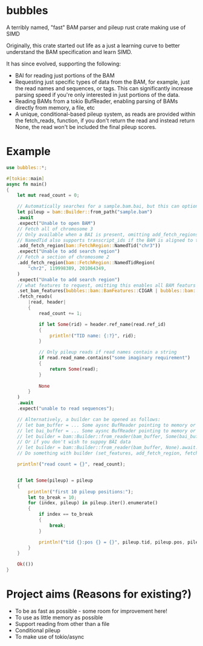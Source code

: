 # bubbles
A terribly named, "fast" BAM parser and pileup rust crate making use of SIMD

Originally, this crate started out life as a just a learning curve to better understand the BAM specification and learn SIMD.

It has since evolved, supporting the following:

- BAI for reading just portions of the BAM
- Requesting just specific types of data from the BAM, for example, just the read names and sequences, or tags. This can significantly
  increase parsing speed if you're only interested in just portions of the data.
- Reading BAMs from a tokio BufReader, enabling parsing of BAMs directly from memory, a file, etc
- A unique, conditional-based pileup system, as reads are provided within the fetch_reads, function, if you don't return the read and
  instead return None, the read won't be included the final pileup scores.

# Example

```rust
use bubbles::*;

#[tokio::main]
async fn main()
{
	let mut read_count = 0;

	// Automatically searches for a sample.bam.bai, but this can optionall be supplied with set_bai if the path/name differs
	let pileup = bam::Builder::from_path("sample.bam")
	.await
	.expect("Unable to open BAM")
	// Fetch all of chromosome 3
	// Only available when a BAI is present, omitting add_fetch_regions reads the entire BAM
	// NamedTid also supports transcript_ids if the BAM is aligned to the transcriptome
	.add_fetch_region(bam::FetchRegion::NamedTid("chr3"))
	.expect("Unable to add search region")
	// Fetch a section of chromosome 2
	.add_fetch_region(bam::FetchRegion::NamedTidRegion(
		"chr2", 119998389, 201064349,
	)
	.expect("Unable to add search region")
	// what features to request, omitting this enables all BAM featurs
	.set_bam_features(bubbles::bam::BamFeatures::CIGAR | bubbles::bam::BamFeatures::READNAMES)
	.fetch_reads(
		|read, header|
		{
			read_count += 1;

			if let Some(rid) = header.ref_name(read.ref_id)
			{
				println!("TID name: {:?}", rid);
			}

			// Only pileup reads if read names contain a string
			if read.read_name.contains("some imaginary requirement")
			{
				return Some(read);
			}
  
			None
		}
	)
	.await
	.expect("unable to read sequences");

	// Alternatively, a builder can be opened as follows:
	// let bam_buffer = ... Some aysnc BufReader pointing to memory or a stream
	// let bai_buffer = ... Some aysnc BufReader pointing to memory or a stream
	// let builder = bam::Builder::from_reader(bam_buffer, Some(bai_buffer)).await.expect("unable to open");
	// Or if you don't wish to suppoy BAI data
	// let builder = bam::Builder::from_reader(bam_buffer, None).await.expect("unable to open");
	// Do something with builder (set_features, add_fetch_region, fetch_reads etc)...

	println!("read count = {}", read_count);


	if let Some(pileup) = pileup
	{
		println!("first 10 pileup positions:");
		let to_break = 10;
		for (index, pileup) in pileup.iter().enumerate()
		{
			if index == to_break
			{
				break;
			}

			println!("tid {}:pos {} = {}", pileup.tid, pileup.pos, pileup.score);
		}
	}

	Ok(())
}
```

# Project aims (Reasons for existing?)
- To be as fast as possible - some room for improvement here!
- To use as little memory as possible
- Support reading from other than a file
- Conditional pileup
- To make use of tokio/async
